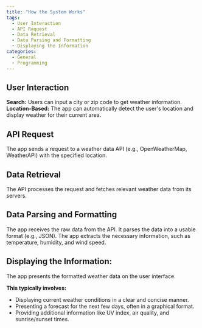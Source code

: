 ```yaml
---
title: "How the System Works"
tags:
  - User Interaction
  - API Request
  - Data Retrieval
  - Data Parsing and Formatting
  - Displaying the Information
categories:
  - General
  - Programming
---
```




## User Interaction

**Search:**  Users can input a city or zip code to get weather information.<br/>
**Location-Based:** The app can automatically detect the user's location and display weather for their current area.

## API Request

The app sends a request to a weather data API (e.g., OpenWeatherMap, WeatherAPI) with the specified location.

## Data Retrieval

The API processes the request and fetches relevant weather data from its servers.

## Data Parsing and Formatting

The app receives the raw data from the API.
It parses the data into a usable format (e.g., JSON).
The app extracts the necessary information, such as temperature, humidity, and wind speed.

## Displaying the Information:

The app presents the formatted weather data on the user interface.<br/>

**This typically involves:**

- Displaying current weather conditions in a clear and concise manner.<br/>
- Presenting a forecast for the next few days, often in a graphical format.<br/>
- Providing additional information like UV index, air quality, and sunrise/sunset times.<br/>

<style>
  header,
.md-tabs {
    background-color: hsla(0, 0%, 80%) !important;
    color: black
}
</style>

<div class="header"></div>